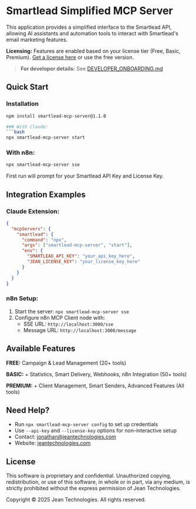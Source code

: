 # Smartlead Simplified MCP Server

This application provides a simplified interface to the Smartlead API, allowing AI assistants and automation tools to interact with Smartlead's email marketing features.

**Licensing:** Features are enabled based on your license tier (Free, Basic, Premium). [Get a license here](https://sea-turtle-app-64etr.ondigitalocean.app/) or use the free version.

> **For developer details:** See [DEVELOPER_ONBOARDING.md](./DEVELOPER_ONBOARDING.md)

## Quick Start

### Installation
```bash
npm install smartlead-mcp-server@1.1.0

### With Claude:
```bash
npx smartlead-mcp-server start
```

### With n8n:
```bash
npx smartlead-mcp-server sse
```

First run will prompt for your Smartlead API Key and License Key.

## Integration Examples

### Claude Extension:
```json
{
  "mcpServers": {
    "smartlead": {
      "command": "npx",
      "args": ["smartlead-mcp-server", "start"],
      "env": {
        "SMARTLEAD_API_KEY": "your_api_key_here",
        "JEAN_LICENSE_KEY": "your_license_key_here"
      }
    }
  }
}
```

### n8n Setup:
1. Start the server: `npx smartlead-mcp-server sse`
2. Configure n8n MCP Client node with:
   - SSE URL: `http://localhost:3000/sse`
   - Message URL: `http://localhost:3000/message`

## Available Features

**FREE:** Campaign & Lead Management (20+ tools)

**BASIC:** + Statistics, Smart Delivery, Webhooks, n8n Integration (50+ tools)

**PREMIUM:** + Client Management, Smart Senders, Advanced Features (All tools)

## Need Help?

- Run `npx smartlead-mcp-server config` to set up credentials
- Use `--api-key` and `--license-key` options for non-interactive setup
- Contact: jonathan@jeantechnologies.com
- Website: [jeantechnologies.com](https://jeantechnologies.com)

## License

This software is proprietary and confidential. Unauthorized copying, redistribution, or use of this software, in whole or in part, via any medium, is strictly prohibited without the express permission of Jean Technologies.

Copyright © 2025 Jean Technologies. All rights reserved.